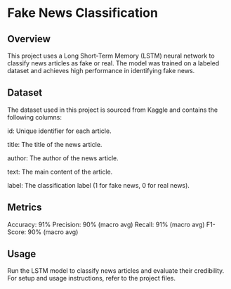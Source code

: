 # Fake News Classification

## Overview

This project uses a Long Short-Term Memory (LSTM) neural network to classify news articles as fake or real. The model was trained on a labeled dataset and achieves high performance in identifying fake news.

## Dataset

The dataset used in this project is sourced from Kaggle and contains the following columns:

id: Unique identifier for each article.

title: The title of the news article.

author: The author of the news article.

text: The main content of the article.

label: The classification label (1 for fake news, 0 for real news).

## Metrics

Accuracy: 91%
Precision: 90% (macro avg)
Recall: 91% (macro avg)
F1-Score: 90% (macro avg)

## Usage

Run the LSTM model to classify news articles and evaluate their credibility. For setup and usage instructions, refer to the project files.


